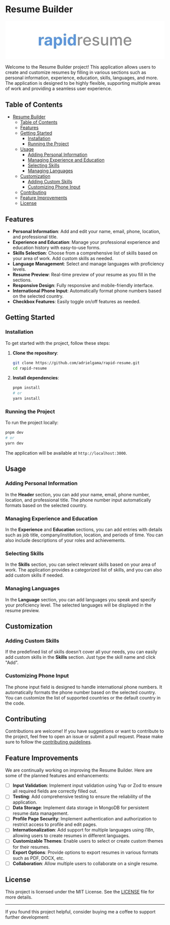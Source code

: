 # Resume Builder

![Resume Builder Banner](public/images/banner_readme.webp)

Welcome to the Resume Builder project! This application allows users to create and customize resumes by filling in various sections such as personal information, experience, education, skills, languages, and more. The application is designed to be highly flexible, supporting multiple areas of work and providing a seamless user experience.

## Table of Contents

- [Resume Builder](#resume-builder)
  - [Table of Contents](#table-of-contents)
  - [Features](#features)
  - [Getting Started](#getting-started)
    - [Installation](#installation)
    - [Running the Project](#running-the-project)
  - [Usage](#usage)
    - [Adding Personal Information](#adding-personal-information)
    - [Managing Experience and Education](#managing-experience-and-education)
    - [Selecting Skills](#selecting-skills)
    - [Managing Languages](#managing-languages)
  - [Customization](#customization)
    - [Adding Custom Skills](#adding-custom-skills)
    - [Customizing Phone Input](#customizing-phone-input)
  - [Contributing](#contributing)
  - [Feature Improvements](#feature-improvements)
  - [License](#license)

## Features

- **Personal Information**: Add and edit your name, email, phone, location, and professional title.
- **Experience and Education**: Manage your professional experience and education history with easy-to-use forms.
- **Skills Selection**: Choose from a comprehensive list of skills based on your area of work. Add custom skills as needed.
- **Language Management**: Select and manage languages with proficiency levels.
- **Resume Preview**: Real-time preview of your resume as you fill in the sections.
- **Responsive Design**: Fully responsive and mobile-friendly interface.
- **International Phone Input**: Automatically format phone numbers based on the selected country.
- **Checkbox Features**: Easily toggle on/off features as needed.

## Getting Started

### Installation

To get started with the project, follow these steps:

1. **Clone the repository**:
   ```bash
   git clone https://github.com/adrielgama/rapid-resume.git
   cd rapid-resume
   ```

2. **Install dependencies**:
   ```bash
   pnpm install
   # or
   yarn install
   ```

### Running the Project

To run the project locally:

```bash
pnpm dev
# or
yarn dev
```

The application will be available at `http://localhost:3000`.

## Usage

### Adding Personal Information

In the **Header** section, you can add your name, email, phone number, location, and professional title. The phone number input automatically formats based on the selected country.

### Managing Experience and Education

In the **Experience** and **Education** sections, you can add entries with details such as job title, company/institution, location, and periods of time. You can also include descriptions of your roles and achievements.

### Selecting Skills

In the **Skills** section, you can select relevant skills based on your area of work. The application provides a categorized list of skills, and you can also add custom skills if needed.

### Managing Languages

In the **Language** section, you can add languages you speak and specify your proficiency level. The selected languages will be displayed in the resume preview.

## Customization

### Adding Custom Skills

If the predefined list of skills doesn't cover all your needs, you can easily add custom skills in the **Skills** section. Just type the skill name and click "Add".

### Customizing Phone Input

The phone input field is designed to handle international phone numbers. It automatically formats the phone number based on the selected country. You can customize the list of supported countries or the default country in the code.

## Contributing

Contributions are welcome! If you have suggestions or want to contribute to the project, feel free to open an issue or submit a pull request. Please make sure to follow the [contributing guidelines](CONTRIBUTING.md).

## Feature Improvements

We are continually working on improving the Resume Builder. Here are some of the planned features and enhancements:

- [ ] **Input Validation**: Implement input validation using Yup or Zod to ensure all required fields are correctly filled out.
- [ ] **Testing**: Add comprehensive testing to ensure the reliability of the application.
- [ ] **Data Storage**: Implement data storage in MongoDB for persistent resume data management.
- [ ] **Profile Page Security**: Implement authentication and authorization to restrict access to profile and edit pages.
- [ ] **Internationalization**: Add support for multiple languages using i18n, allowing users to create resumes in different languages.
- [ ] **Customizable Themes**: Enable users to select or create custom themes for their resumes.
- [ ] **Export Options**: Provide options to export resumes in various formats such as PDF, DOCX, etc.
- [ ] **Collaboration**: Allow multiple users to collaborate on a single resume.

## License

This project is licensed under the MIT License. See the [LICENSE](LICENSE) file for more details.

---

If you found this project helpful, consider buying me a coffee to support further development:

<!-- <a href="https://buymeacoffee.com/adrielgama" target="_blank">
  <img src="public/images/bmc-button.svg" alt="Buy Me a Coffee" width="200">
</a>


You can also scan the QR code to donate:

<img src="public/images/bmc_qr.webp" alt="Buy Me a Coffee QR Code" width="150" > -->

